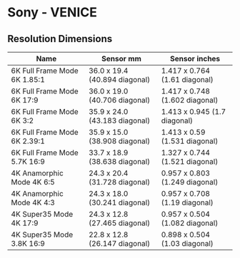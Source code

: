# Sony - VENICE

## Resolution Dimensions

| Name                         | Sensor mm                     | Sensor inches                  |
|------------------------------|-------------------------------|--------------------------------|
| 6K Full Frame Mode 6K 1.85:1 | 36.0 x 19.4 (40.894 diagonal) | 1.417 x 0.764 (1.61 diagonal)  |
| 6K Full Frame Mode 6K 17:9   | 36.0 x 19.0 (40.706 diagonal) | 1.417 x 0.748 (1.602 diagonal) |
| 6K Full Frame Mode 6K 3:2    | 35.9 x 24.0 (43.183 diagonal) | 1.413 x 0.945 (1.7 diagonal)   |
| 6K Full Frame Mode 6K 2.39:1 | 35.9 x 15.0 (38.908 diagonal) | 1.413 x 0.59 (1.531 diagonal)  |
| 6K Full Frame Mode 5.7K 16:9 | 33.7 x 18.9 (38.638 diagonal) | 1.327 x 0.744 (1.521 diagonal) |
| 4K Anamorphic Mode 4K 6:5    | 24.3 x 20.4 (31.728 diagonal) | 0.957 x 0.803 (1.249 diagonal) |
| 4K Anamorphic Mode 4K 4:3    | 24.3 x 18.0 (30.241 diagonal) | 0.957 x 0.708 (1.19 diagonal)  |
| 4K Super35 Mode 4K 17:9      | 24.3 x 12.8 (27.465 diagonal) | 0.957 x 0.504 (1.082 diagonal) |
| 4K Super35 Mode 3.8K 16:9    | 22.8 x 12.8 (26.147 diagonal) | 0.898 x 0.504 (1.03 diagonal)  |
